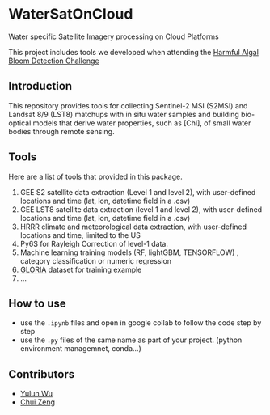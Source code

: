 # WaterSatOnCloud
Water specific Satellite Imagery processing on Cloud Platforms

This project includes tools we developed when attending the [Harmful Algal Bloom Detection Challenge](https://www.drivendata.org/competitions/143/tick-tick-bloom/)

## Introduction
This repository provides tools for collecting Sentinel-2 MSI (S2MSI) and Landsat 8/9 (LST8) matchups with in situ water samples and building bio-optical models that derive water properties, such as [Chl], of small water bodies through remote sensing.


## Tools
Here are a list of tools that provided in this package.

1. GEE S2 satellite data extraction (Level 1 and level 2), with user-defined locations and time (lat, lon, datetime field in a .csv)
2. GEE LST8 satellite data extraction (level 1 and level 2), with user-defined locations and time (lat, lon, datetime field in a .csv)
3. HRRR climate and meteorological data extraction, with user-defined locations and time, limited to the US   
4. Py6S for Rayleigh Correction of level-1 data.
5. Machine learning training models (RF, lightGBM, TENSORFLOW) , category classification or numeric regression
6. [GLORIA](https://www.nature.com/articles/s41597-023-01973-y) dataset for training example
7. ...

## How to use

- use the `.ipynb` files and open in google collab to follow the code step by step
- use the `.py` files of the same name as part of your project. (python environment managemnet, conda...)

## Contributors
- [Yulun Wu ](Yulun.Wu@uottawa.ca)
- [Chui Zeng](chqzeng@gmail.com)

